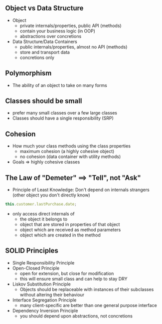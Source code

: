 ## Object vs Data Structure

- Object
  - private internals/properties, public API (methods)
  - contain your business logic (in OOP)
  - abstractions over concretions
- Data Structure/Data Containers
  - public internals/properties, almost no API (methods)
  - store and transport data
  - concretions only

## Polymorphism

- The ability of an object to take on many forms

## Classes should be small

- prefer many small classes over a few large classes
- Classes should have a single responsibility (SRP)

## Cohesion

- How much your class methods using the class properties
  - maximum cohesion (a highly cohesive object)
  - no cohesion (data container with utility methods)
- Goals => highly cohesive classes

## The Law of "Demeter" ==> "Tell", not "Ask"

- Principle of Least Knowledge: Don't depend on internals strangers (other object you don't directly know)

```js
this.customer.lastPurchase.date;
```

- only access direct internals of
  - the object it belongs to
  - object that are stored in properties of that object
  - object which are received as method parameters
  - object which are created in the method

## SOLID Principles

- Single Responsibility Principle
- Open-Closed Principle
  - open for extension, but close for modification
  - this will ensure small class and can help to stay DRY
- Liskov Substitution Principle
  - Objects should be replaceable with instances of their subclasses without altering their behaviour
- Interface Segregation Principle
  - many client-specific are better than one general purpose interface
- Dependency Inversion Principle
  - you should depend upon abstractions, not concretions
